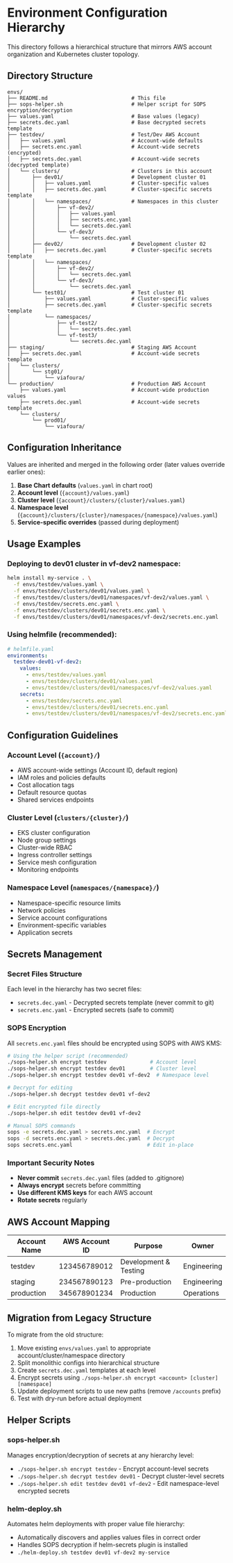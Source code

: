 # Environment Configuration Hierarchy

This directory follows a hierarchical structure that mirrors AWS account organization and Kubernetes cluster topology.

## Directory Structure

```
envs/
├── README.md                           # This file
├── sops-helper.sh                      # Helper script for SOPS encryption/decryption
├── values.yaml                         # Base values (legacy)
├── secrets.dec.yaml                    # Base decrypted secrets template
├── testdev/                            # Test/Dev AWS Account
│   ├── values.yaml                     # Account-wide defaults
│   ├── secrets.enc.yaml                # Account-wide secrets (encrypted)
│   ├── secrets.dec.yaml                # Account-wide secrets (decrypted template)
│   └── clusters/                       # Clusters in this account
│       ├── dev01/                      # Development cluster 01
│       │   ├── values.yaml             # Cluster-specific values
│       │   ├── secrets.dec.yaml        # Cluster-specific secrets template
│       │   └── namespaces/             # Namespaces in this cluster
│       │       ├── vf-dev2/
│       │       │   ├── values.yaml
│       │       │   ├── secrets.enc.yaml
│       │       │   └── secrets.dec.yaml
│       │       └── vf-dev3/
│       │           └── secrets.dec.yaml
│       ├── dev02/                      # Development cluster 02
│       │   ├── secrets.dec.yaml        # Cluster-specific secrets template
│       │   └── namespaces/
│       │       ├── vf-dev2/
│       │       │   └── secrets.dec.yaml
│       │       └── vf-dev3/
│       │           └── secrets.dec.yaml
│       └── test01/                     # Test cluster 01
│           ├── values.yaml             # Cluster-specific values
│           ├── secrets.dec.yaml        # Cluster-specific secrets template
│           └── namespaces/
│               ├── vf-test2/
│               │   └── secrets.dec.yaml
│               └── vf-test3/
│                   └── secrets.dec.yaml
├── staging/                            # Staging AWS Account
│   ├── secrets.dec.yaml                # Account-wide secrets template
│   └── clusters/
│       └── stg01/
│           └── viafoura/
└── production/                         # Production AWS Account
    ├── values.yaml                     # Account-wide production values
    ├── secrets.dec.yaml                # Account-wide secrets template
    └── clusters/
        └── prod01/
            └── viafoura/
```

## Configuration Inheritance

Values are inherited and merged in the following order (later values override earlier ones):

1. **Base Chart defaults** (`values.yaml` in chart root)
2. **Account level** (`{account}/values.yaml`)
3. **Cluster level** (`{account}/clusters/{cluster}/values.yaml`)
4. **Namespace level** (`{account}/clusters/{cluster}/namespaces/{namespace}/values.yaml`)
5. **Service-specific overrides** (passed during deployment)

## Usage Examples

### Deploying to dev01 cluster in vf-dev2 namespace:
```bash
helm install my-service . \
  -f envs/testdev/values.yaml \
  -f envs/testdev/clusters/dev01/values.yaml \
  -f envs/testdev/clusters/dev01/namespaces/vf-dev2/values.yaml \
  -f envs/testdev/secrets.enc.yaml \
  -f envs/testdev/clusters/dev01/secrets.enc.yaml \
  -f envs/testdev/clusters/dev01/namespaces/vf-dev2/secrets.enc.yaml
```

### Using helmfile (recommended):
```yaml
# helmfile.yaml
environments:
  testdev-dev01-vf-dev2:
    values:
      - envs/testdev/values.yaml
      - envs/testdev/clusters/dev01/values.yaml
      - envs/testdev/clusters/dev01/namespaces/vf-dev2/values.yaml
    secrets:
      - envs/testdev/secrets.enc.yaml
      - envs/testdev/clusters/dev01/secrets.enc.yaml
      - envs/testdev/clusters/dev01/namespaces/vf-dev2/secrets.enc.yaml
```

## Configuration Guidelines

### Account Level (`{account}/`)
- AWS account-wide settings (Account ID, default region)
- IAM roles and policies defaults
- Cost allocation tags
- Default resource quotas
- Shared services endpoints

### Cluster Level (`clusters/{cluster}/`)
- EKS cluster configuration
- Node group settings
- Cluster-wide RBAC
- Ingress controller settings
- Service mesh configuration
- Monitoring endpoints

### Namespace Level (`namespaces/{namespace}/`)
- Namespace-specific resource limits
- Network policies
- Service account configurations
- Environment-specific variables
- Application secrets

## Secrets Management

### Secret Files Structure
Each level in the hierarchy has two secret files:
- `secrets.dec.yaml` - Decrypted secrets template (never commit to git)
- `secrets.enc.yaml` - Encrypted secrets (safe to commit)

### SOPS Encryption

All `secrets.enc.yaml` files should be encrypted using SOPS with AWS KMS:

```bash
# Using the helper script (recommended)
./sops-helper.sh encrypt testdev              # Account level
./sops-helper.sh encrypt testdev dev01        # Cluster level
./sops-helper.sh encrypt testdev dev01 vf-dev2  # Namespace level

# Decrypt for editing
./sops-helper.sh decrypt testdev dev01 vf-dev2

# Edit encrypted file directly
./sops-helper.sh edit testdev dev01 vf-dev2

# Manual SOPS commands
sops -e secrets.dec.yaml > secrets.enc.yaml  # Encrypt
sops -d secrets.enc.yaml > secrets.dec.yaml  # Decrypt
sops secrets.enc.yaml                        # Edit in-place
```

### Important Security Notes
- **Never commit** `secrets.dec.yaml` files (added to .gitignore)
- **Always encrypt** secrets before committing
- **Use different KMS keys** for each AWS account
- **Rotate secrets** regularly

## AWS Account Mapping

| Account Name | AWS Account ID | Purpose | Owner |
|--------------|----------------|---------|-------|
| testdev | 123456789012 | Development & Testing | Engineering |
| staging | 234567890123 | Pre-production | Engineering |
| production | 345678901234 | Production | Operations |

## Migration from Legacy Structure

To migrate from the old structure:
1. Move existing `envs/values.yaml` to appropriate account/cluster/namespace directory
2. Split monolithic configs into hierarchical structure
3. Create `secrets.dec.yaml` templates at each level
4. Encrypt secrets using `./sops-helper.sh encrypt <account> [cluster] [namespace]`
5. Update deployment scripts to use new paths (remove `/accounts` prefix)
6. Test with dry-run before actual deployment

## Helper Scripts

### sops-helper.sh
Manages encryption/decryption of secrets at any hierarchy level:
- `./sops-helper.sh encrypt testdev` - Encrypt account-level secrets
- `./sops-helper.sh decrypt testdev dev01` - Decrypt cluster-level secrets
- `./sops-helper.sh edit testdev dev01 vf-dev2` - Edit namespace-level encrypted secrets

### helm-deploy.sh
Automates helm deployments with proper value file hierarchy:
- Automatically discovers and applies values files in correct order
- Handles SOPS decryption if helm-secrets plugin is installed
- `./helm-deploy.sh testdev dev01 vf-dev2 my-service`